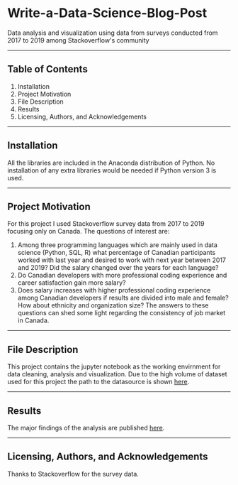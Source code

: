 # Write-a-Data-Science-Blog-Post
Data analysis and visualization using data from surveys conducted from 2017 to 2019 among Stackoverflow's community

---
## Table of Contents
1. Installation
2. Project Motivation
3. File Description
4. Results
5. Licensing, Authors, and Acknowledgements

---
## Installation
All the libraries are included in the Anaconda distribution of Python. No installation of any extra libraries would be needed if Python version 3 is used. 

---
## Project Motivation
For this project I used Stackoverflow survey data from 2017 to 2019 focusing only on Canada. The questions of interest are:

1. Among three programming languages which are mainly used in data science (Python, SQL, R) what percentage of Canadian participants worked with last year and desired to work with next year between 2017 and 2019? Did the salary changed over the years for each language?
2. Do Canadian developers with more professional coding experience and career satisfaction gain more salary?
3. Does salary increases with higher professional coding experience among Canadian developers if results are divided into male and female? How about ethnicity and organization size?
The answers to these questions can shed some light regarding the consistency of job market in Canada.

---
## File Description
This project contains the jupyter notebook as the working envirnment for data cleaning, analysis and visualization. Due to the high volume of dataset used for this project the path to the datasource is shown [here](https://insights.stackoverflow.com/survey).

---
## Results
The major findings of the analysis are published [here](https://medium.com/@ayushmahajan1898/where-programmer-work-satisfaction-is-highest-7c97110ab522).

---
## Licensing, Authors, and Acknowledgements
Thanks to Stackoverflow for the survey data.
